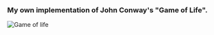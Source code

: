 ### My own implementation of John Conway's "Game of Life".

![Game of life](https://upload.wikimedia.org/wikipedia/commons/e/e5/Gospers_glider_gun.gif)
